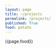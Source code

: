```yaml
---
layout: page
title: ~/projects
permalink: /projects/
published: True
food: potato
---
```

{{page.food}}
